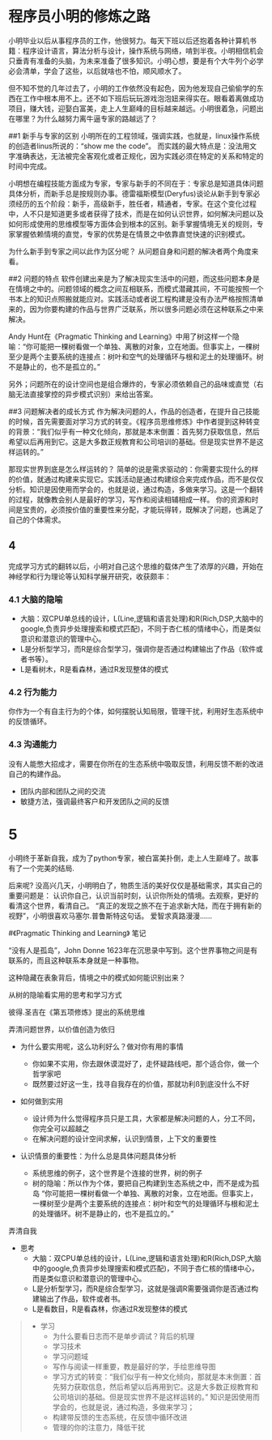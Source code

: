 # 程序员小明的修炼之路

小明毕业以后从事程序员的工作，他很努力。每天下班以后还抱着各种计算机书籍：程序设计语言，算法分析与设计，操作系统与网络，啃到半夜。小明相信机会只垂青有准备的头脑，为未来准备了很多知识。小明心想，要是有个大牛列个必学必会清单，学会了这些，以后就啥也不怕，顺风顺水了。

但不知不觉的几年过去了，小明的工作依然没有起色，因为他发现自己偷偷学的东西在工作中根本用不上。还不如下班后玩玩游戏泡泡妞来得实在。眼看着离做成功项目，赚大钱，迎娶白富美，走上人生巅峰的目标越来越远。小明很着急，问题出在哪里？为什么越努力离牛逼专家的路越远了？

##1 新手与专家的区别
小明所在的工程领域，强调实践，也就是，linux操作系统的创造者linus所说的：“show me the code”。
而实践的最大特点是：没法用文字准确表达，无法被完全客观化或者正规化，因为实践必须在特定的关系和特定的时间中完成。

小明想在编程技能方面成为专家，专家与新手的不同在于：专家总是知道具体问题具体分析，而新手总是按规则办事。德雷福斯模型(Deryfus)谈论从新手到专家必须经历的五个阶段：新手，高级新手，胜任者，精通者，专家。在这个变化过程中，人不只是知道更多或者获得了技术，而是在如何认识世界，如何解决问题以及如何形成使用的思维模型等方面体会到根本的区别。新手掌握情境无关的规则，专家掌握依赖情境的直觉，专家的优势是在情景之中依靠直觉快速的识别模式。

为什么新手到专家之间以此作为区分呢？ 从问题自身和问题的解决者两个角度来看。

##2 问题的特点
软件创建出来是为了解决现实生活中的问题，而这些问题本身是在情境之中的。问题领域的概念之间互相联系，而模式潜藏其间，不可能按照一个书本上的知识点照搬就能应对。实践活动或者说工程构建是没有办法严格按照清单来的，因为你要构建的作品与世界广泛联系，所以很多问题必须在这种联系之中来解决。

Andy Hunt在《Pragmatic Thinking and Learning》中用了树这样一个隐喻：“你可能把一棵树看做一个单独、离散的对象，立在地面。但事实上，一棵树至少是两个主要系统的连接点：树叶和空气的处理循环与根和泥土的处理循环。树不是静止的，也不是孤立的。”

另外；问题所在的设计空间也是组合爆炸的，专家必须依赖自己的品味或直觉（右脑无法直接掌控的异步模式识别）来给出答案。

##3 问题解决者的成长方式
作为解决问题的人，作品的创造者，在提升自己技能的时候，首先需要面对学习方式的转变。《程序员思维修炼》中作者提到这种转变的背景：“我们似乎有一种文化倾向，那就是本末倒置：首先努力获取信息，然后希望以后再用到它。这是大多数正规教育和公司培训的基础。但是现实世界不是这样运转的。”

那现实世界到底是怎么样运转的？
简单的说是需求驱动的：你需要实现什么的样的价值，就通过构建来实现它。实践活动是通过构建综合来完成作品，而不是仅仅分析。知识是因使用而学会的，也就是说，通过构造，多做来学习。这是一个翻转的过程，就像教会别人是最好的学习，写作和阅读相辅相成一样。
你的资源和时间是宝贵的，必须按价值的重要性来分配，才能玩得转，既解决了问题，也满足了自己的个体需求。

## 4
完成学习方式的翻转以后，小明对自己这个思维的载体产生了浓厚的兴趣，开始在神经学和行为理论等认知科学展开研究，收获颇丰：
### 4.1 大脑的隐喻    
  + 大脑：双CPU单总线的设计，L(Line,逻辑和语言处理)和R(Rich,DSP,大脑中的google,负责异步处理搜索和模式匹配)，不同于杏仁核的情绪中心，而是类似意识和潜意识的管理中心。
  + L是分析型学习，而R是综合型学习，强调你是否通过构建输出了作品（软件或者书等）。
  + L是看树木，R是看森林，通过R发现整体的模式  
  
### 4.2 行为能力
你作为一个有自主行为的个体，如何摆脱认知局限，管理干扰，利用好生态系统中的反馈循环。

### 4.3 沟通能力
没有人能憋大招成才，需要在你所在的生态系统中吸取反馈，利用反馈不断的改进自己的构建作品。
  + 团队内部和团队之间的交流
  + 敏捷方法，强调最终客户和开发团队之间的反馈

# 5
小明终于革新自我，成为了python专家，被白富美扑倒，走上人生巅峰了。故事有了一个完美的结局.

后来呢? 没高兴几天，小明明白了，物质生活的美好仅仅是基础需求，其实自己的重要问题是：
认识你自己，认识当前时刻，认识你所处的情境。去观察，更好的看清这个世界，看清自己。
“真正的发现之旅不在于追求新大陆，而在于拥有新的视野”，小明很喜欢马塞尔.普鲁斯特这句话。
爱智求真路漫漫......






#《Pragmatic Thinking and Learning》 笔记

“没有人是孤岛”，John Donne 1623年在沉思录中写到。这个世界事物之间是有联系的，而且这种联系本身就是一种事物。

这种隐藏在表象背后，情境之中的模式如何能识别出来？

从树的隐喻看实用的思考和学习方式

彼得.圣吉在《第五项修炼》提出的系统思维

弄清问题世界，以价值创造为依归

- 为什么要实用呢，这么功利好么？做对你有用的事情
  + 你如果不实用，你去跟休谟混好了，走怀疑路线吧，那个适合你，做一个哲学家吧
  + 既然要过好这一生，找寻自我存在的价值，那就功利ß到底没什么不好

- 如何做到实用
  + 设计师为什么觉得程序员只是工具，大家都是解决问题的人，分工不同，你完全可以超越之
  + 在解决问题的设计空间求解，认识到情景，上下文的重要性
  
- 认识情景的重要性：为什么总是具体问题具体分析
  + 系统思维的例子，这个世界是个连接的世界，树的例子
  + 树的隐喻：所以作为个体，要把自己构建到生态系统之中，而不是成为孤岛
  “你可能把一棵树看做一个单独、离散的对象，立在地面。但事实上，一棵树至少是两个主要系统的连接点：树叶和空气的处理循环与根和泥土的处理循环。树不是静止的，也不是孤立的。”
  

弄清自我  
- 思考  
  + 大脑：双CPU单总线的设计，L(Line,逻辑和语言处理)和R(Rich,DSP,大脑中的google,负责异步处理搜索和模式匹配)，不同于杏仁核的情绪中心，而是类似意识和潜意识的管理中心。
  + L是分析型学习，而R是综合型学习，这就是强调R需要强调你是否通过构建输出了作品，软件或者书。
  + L是看数目，R是看森林，你通过R发现整体的模式

> - 学习
>   + 为什么要看日志而不是单步调试？背后的机理
>   + 学习技术
>   + 学习问题域
>   + 写作与阅读一样重要，教是最好的学，手绘思维导图
>   + 学习方式的转变：“我们似乎有一种文化倾向，那就是本末倒置：首先努力获取信息，然后希望以后再用到它。这是大多数正规教育和公司培训的基础。但是现实世界不是这样运转的。”
>   知识是因使用而学会的，也就是说，通过构造，多做来学习；
>   + 构建带反馈的生态系统，在反馈中循环改进
>   + 管理的你的注意力，降低干扰

